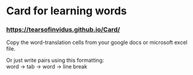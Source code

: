# Card for learning words
### https://tearsofinvidus.github.io/Card/

Copy the word-translation cells from your google docs or microsoft excel file. 

Or just write pairs using this formatting:  
word -> tab -> word -> line break  
